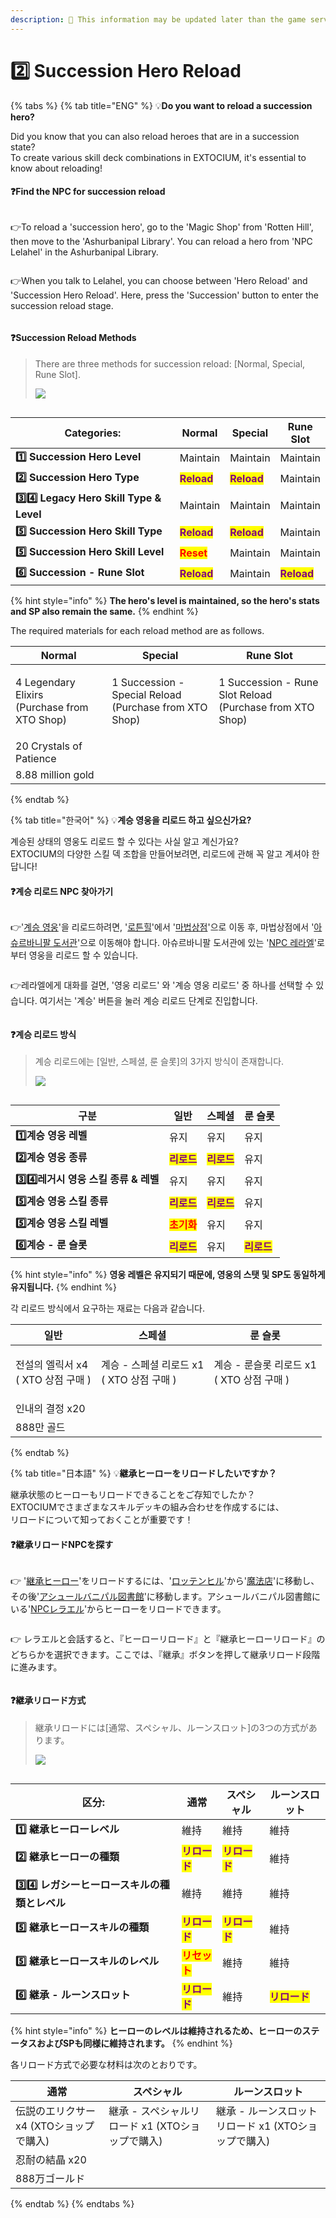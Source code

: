 ```yaml
---
description: 🛑 This information may be updated later than the game server data.
---
```


# 2️⃣ Succession Hero Reload

{% tabs %}
{% tab title="ENG" %}
💡**Do you want to reload a succession hero?**

Did you know that you can also reload heroes that are in a succession state? \
To create various skill deck combinations in EXTOCIUM, it's essential to know about reloading!

#### ❓Find the NPC for succession reload

<figure><img src="../../../.gitbook/assets/image (52).png" alt=""><figcaption></figcaption></figure>

👉To reload a 'succession hero', go to the 'Magic Shop' from 'Rotten Hill', then move to the 'Ashurbanipal Library'. You can reload a hero from 'NPC Lelahel' in the Ashurbanipal Library.

<figure><img src="../../../.gitbook/assets/image (53).png" alt=""><figcaption></figcaption></figure>

👉When you talk to Lelahel, you can choose between 'Hero Reload' and 'Succession Hero Reload'. Here, press the 'Succession' button to enter the succession reload stage.

<figure><img src="../../../.gitbook/assets/image (55).png" alt=""><figcaption></figcaption></figure>

#### ❓Succession Reload Methods

> There are three methods for succession reload: \[Normal, Special, Rune Slot].
>
> ![](<../../../.gitbook/assets/image (691).png>)

<figure><img src="../../../.gitbook/assets/image (690).png" alt=""><figcaption></figcaption></figure>

<table><thead><tr><th width="264">Categories:</th><th>Normal</th><th>Special</th><th>Rune Slot</th></tr></thead><tbody><tr><td><strong>1️⃣ Succession Hero Level</strong></td><td>Maintain</td><td>Maintain</td><td>Maintain</td></tr><tr><td><strong>2️⃣ Succession Hero Type</strong></td><td><mark style="color:purple;"><strong>Reload</strong></mark></td><td><mark style="color:purple;"><strong>Reload</strong></mark></td><td>Maintain</td></tr><tr><td><strong>3️⃣4️⃣ Legacy Hero Skill Type &#x26; Level</strong></td><td>Maintain</td><td>Maintain</td><td>Maintain</td></tr><tr><td><strong>5️⃣ Succession Hero Skill Type</strong></td><td><mark style="color:purple;"><strong>Reload</strong></mark></td><td><mark style="color:purple;"><strong>Reload</strong></mark></td><td>Maintain</td></tr><tr><td><strong>5️⃣ Succession Hero Skill Level</strong></td><td><mark style="color:red;"><strong>Reset</strong></mark></td><td>Maintain</td><td>Maintain</td></tr><tr><td><strong>6️⃣ Succession - Rune Slot</strong></td><td><mark style="color:purple;"><strong>Reload</strong></mark></td><td>Maintain</td><td><mark style="color:purple;"><strong>Reload</strong></mark></td></tr></tbody></table>

{% hint style="info" %}
**The hero's level is maintained, so the hero's stats and SP also remain the same.**
{% endhint %}

The required materials for each reload method are as follows.

| Normal                                                 | Special                                                          | Rune Slot                                                          |
| ------------------------------------------------------ | ---------------------------------------------------------------- | ------------------------------------------------------------------ |
| <p>4 Legendary Elixirs<br>(Purchase from XTO Shop)</p> | <p>1 Succession - Special Reload<br>(Purchase from XTO Shop)</p> | <p>1 Succession - Rune Slot Reload<br>(Purchase from XTO Shop)</p> |
| 20 Crystals of Patience                                |                                                                  |                                                                    |
| 8.88 million gold                                      |                                                                  |                                                                    |


{% endtab %}

{% tab title="한국어" %}
💡**계승 영웅을 리로드 하고 싶으신가요?**

계승된 상태의 영웅도 리로드 할 수 있다는 사실 알고 계신가요?\
EXTOCIUM의 다양한 스킬 덱 조합을 만들어보려면, 리로드에 관해 꼭 알고 계셔야 한답니다!

#### ❓계승 리로드 NPC 찾아가기

<figure><img src="../../../.gitbook/assets/image (52).png" alt=""><figcaption></figcaption></figure>

👉'[계승 영웅](../../heroes/succession-heroes/#eng)'을 리로드하려면,  '[로튼힐](../../../field-info/rotten-hill/)'에서 '[마법상점](../../../field-info/rotten-hill/magic-shop/)'으로 이동 후, 마법상점에서 '[아슈르바니팔 도서관](../../../field-info/rotten-hill/magic-shop/ashurbanipal-library/)'으로 이동해야 합니다. 아슈르바니팔 도서관에 있는 '[NPC 레라엘](../../../field-info/rotten-hill/magic-shop/ashurbanipal-library/npc-library.md#lelahel-reraeru)'로 부터 영웅을 리로드 할 수 있습니다.

<figure><img src="../../../.gitbook/assets/image (53).png" alt=""><figcaption></figcaption></figure>

👉레라엘에게 대화를 걸면, '영웅 리로드' 와 '계승 영웅 리로드' 중 하나를 선택할 수 있습니다. 여기서는 '계승' 버튼을 눌러 계승 리로드 단계로 진입합니다.

<figure><img src="../../../.gitbook/assets/image (55).png" alt=""><figcaption></figcaption></figure>

#### ❓계승 리로드 방식

> 계승 리로드에는 \[일반, 스페셜, 룬 슬롯]의 3가지 방식이 존재합니다.
>
> ![](<../../../.gitbook/assets/image (691).png>)

<figure><img src="../../../.gitbook/assets/image (690).png" alt=""><figcaption></figcaption></figure>

<table><thead><tr><th width="230">구분</th><th>일반</th><th>스페셜</th><th>룬 슬롯</th></tr></thead><tbody><tr><td><strong>1️⃣계승 영웅 레벨</strong></td><td>유지</td><td>유지</td><td>유지</td></tr><tr><td><strong>2️⃣계승 영웅 종류</strong></td><td><mark style="color:purple;"><strong>리로드</strong></mark></td><td><mark style="color:purple;"><strong>리로드</strong></mark></td><td>유지</td></tr><tr><td><strong>3️⃣4️⃣레거시 영웅 스킬 종류 &#x26; 레벨</strong></td><td>유지</td><td>유지</td><td>유지</td></tr><tr><td><strong>5️⃣계승 영웅 스킬 종류</strong></td><td><mark style="color:purple;"><strong>리로드</strong></mark></td><td><mark style="color:purple;"><strong>리로드</strong></mark></td><td>유지</td></tr><tr><td><strong>5️⃣계승 영웅 스킬 레벨</strong></td><td><mark style="color:red;"><strong>초기화</strong></mark></td><td>유지</td><td>유지</td></tr><tr><td><strong>6️⃣계승 - 룬 슬롯</strong></td><td><mark style="color:purple;"><strong>리로드</strong></mark></td><td>유지</td><td><mark style="color:purple;"><strong>리로드</strong></mark></td></tr></tbody></table>

{% hint style="info" %}
**영웅 레벨은 유지되기 때문에, 영웅의 스탯 및 SP도 동일하게 유지됩니다.**
{% endhint %}

각 리로드 방식에서 요구하는 재료는 다음과 같습니다.

| 일반                                 | 스페셜                                     | 룬 슬롯                                    |
| ---------------------------------- | --------------------------------------- | --------------------------------------- |
| <p>전설의 엘릭서 x4<br>( XTO 상점 구매 )</p> | <p>계승 - 스페셜 리로드 x1<br>( XTO 상점 구매 )</p> | <p>계승 - 룬슬롯 리로드 x1<br>( XTO 상점 구매 )</p> |
| 인내의 결정 x20                         |                                         |                                         |
| 888만 골드                            |                                         |                                         |


{% endtab %}

{% tab title="日本語" %}
💡**継承ヒーローをリロードしたいですか？**

継承状態のヒーローもリロードできることをご存知でしたか？ \
EXTOCIUMでさまざまなスキルデッキの組み合わせを作成するには、\
リロードについて知っておくことが重要です！

#### ❓継承リロードNPCを探す

<figure><img src="../../../.gitbook/assets/image (52).png" alt=""><figcaption></figcaption></figure>

👉 '[継承ヒーロー](../../heroes/succession-heroes/#ri-ben-yu)'をリロードするには、'[ロッテンヒル](../../../field-info/rotten-hill/#ri-ben-yu)'から'[魔法店](../../../field-info/rotten-hill/magic-shop/)'に移動し、その後'[アシュールバニパル図書館](../../../field-info/rotten-hill/magic-shop/ashurbanipal-library/#ri-ben-yu)'に移動します。アシュールバニパル図書館にいる'[NPCレラエル](../../../field-info/rotten-hill/magic-shop/ashurbanipal-library/npc-library.md#lelahel-reraeru)'からヒーローをリロードできます。

<figure><img src="../../../.gitbook/assets/image (53).png" alt=""><figcaption></figcaption></figure>

👉 レラエルと会話すると、『ヒーローリロード』と『継承ヒーローリロード』のどちらかを選択できます。ここでは、『継承』ボタンを押して継承リロード段階に進みます。

<figure><img src="../../../.gitbook/assets/image (55).png" alt=""><figcaption></figcaption></figure>

#### ❓継承リロード方式

> 継承リロードには\[通常、スペシャル、ルーンスロット]の3つの方式があります。
>
> ![](<../../../.gitbook/assets/image (691).png>)

<figure><img src="../../../.gitbook/assets/image (690).png" alt=""><figcaption></figcaption></figure>

<table><thead><tr><th width="250">区分:</th><th>通常</th><th>スペシャル</th><th>ルーンスロット</th></tr></thead><tbody><tr><td><strong>1️⃣ 継承ヒーローレベル</strong></td><td>維持</td><td>維持</td><td>維持</td></tr><tr><td><strong>2️⃣ 継承ヒーローの種類</strong></td><td><mark style="color:purple;"><strong>リロード</strong></mark></td><td><mark style="color:purple;"><strong>リロード</strong></mark></td><td>維持</td></tr><tr><td><strong>3️⃣4️⃣ レガシーヒーロースキルの種類とレベル</strong></td><td>維持</td><td>維持</td><td>維持</td></tr><tr><td><strong>5️⃣ 継承ヒーロースキルの種類</strong></td><td><mark style="color:purple;"><strong>リロード</strong></mark></td><td><mark style="color:purple;"><strong>リロード</strong></mark></td><td>維持</td></tr><tr><td><strong>5️⃣ 継承ヒーロースキルのレベル</strong></td><td><mark style="color:red;"><strong>リセット</strong></mark></td><td>維持</td><td>維持</td></tr><tr><td><strong>6️⃣ 継承 - ルーンスロット</strong></td><td><mark style="color:purple;"><strong>リロード</strong></mark></td><td>維持</td><td><mark style="color:purple;"><strong>リロード</strong></mark></td></tr></tbody></table>

{% hint style="info" %}
**ヒーローのレベルは維持されるため、ヒーローのステータスおよびSPも同様に維持されます。**
{% endhint %}

各リロード方式で必要な材料は次のとおりです。

| 通常                       | スペシャル                          | ルーンスロット                          |
| ------------------------ | ------------------------------ | -------------------------------- |
| 伝説のエリクサー x4 (XTOショップで購入) | 継承 - スペシャルリロード x1 (XTOショップで購入) | 継承 - ルーンスロットリロード x1 (XTOショップで購入) |
| 忍耐の結晶 x20                |                                |                                  |
| 888万ゴールド                 |                                |                                  |


{% endtab %}
{% endtabs %}

